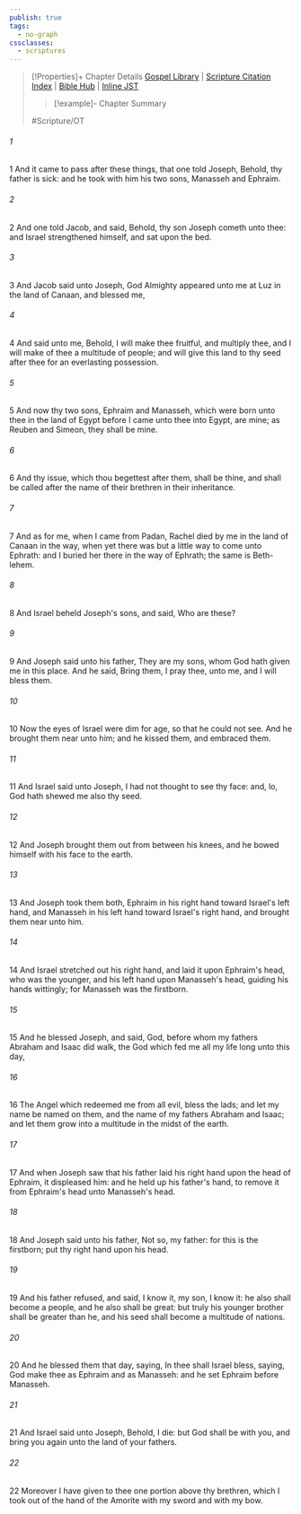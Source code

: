 ```yaml
---
publish: true
tags:
  - no-graph
cssclasses:
  - scriptures
---
```

>[!Properties]+ Chapter Details
>[Gospel Library](https://churchofjesuschrist.org/study/scriptures/ot/gen/48?lang=eng)    |    [Scripture Citation Index](https://scriptures.byu.edu/#06530::c06530)    |    [Bible Hub](https://biblehub.com/genesis/48.htm)    |    [Inline JST](https://scripturetoolbox.com/html/ic/Genesis/48.html)
>>[!example]- Chapter Summary
>> 
> 
>
>#Scripture/OT
###### 1
1 And it came to pass after these things, that one told Joseph, Behold, thy father is sick: and he took with him his two sons, Manasseh and Ephraim.
###### 2
2 And one told Jacob, and said, Behold, thy son Joseph cometh unto thee: and Israel strengthened himself, and sat upon the bed.
###### 3
3 And Jacob said unto Joseph, God Almighty appeared unto me at Luz in the land of Canaan, and blessed me,
###### 4
4 And said unto me, Behold, I will make thee fruitful, and multiply thee, and I will make of thee a multitude of people; and will give this land to thy seed after thee for an everlasting possession.
###### 5
5 And now thy two sons, Ephraim and Manasseh, which were born unto thee in the land of Egypt before I came unto thee into Egypt, are mine; as Reuben and Simeon, they shall be mine.
###### 6
6 And thy issue, which thou begettest after them, shall be thine, and shall be called after the name of their brethren in their inheritance.
###### 7
7 And as for me, when I came from Padan, Rachel died by me in the land of Canaan in the way, when yet there was but a little way to come unto Ephrath: and I buried her there in the way of Ephrath; the same is Beth-lehem.
###### 8
8 And Israel beheld Joseph's sons, and said, Who are these?
###### 9
9 And Joseph said unto his father, They are my sons, whom God hath given me in this place. And he said, Bring them, I pray thee, unto me, and I will bless them.
###### 10
10 Now the eyes of Israel were dim for age, so that he could not see. And he brought them near unto him; and he kissed them, and embraced them.
###### 11
11 And Israel said unto Joseph, I had not thought to see thy face: and, lo, God hath shewed me also thy seed.
###### 12
12 And Joseph brought them out from between his knees, and he bowed himself with his face to the earth.
###### 13
13 And Joseph took them both, Ephraim in his right hand toward Israel's left hand, and Manasseh in his left hand toward Israel's right hand, and brought them near unto him.
###### 14
14 And Israel stretched out his right hand, and laid it upon Ephraim's head, who was the younger, and his left hand upon Manasseh's head, guiding his hands wittingly; for Manasseh was the firstborn.
###### 15
15 And he blessed Joseph, and said, God, before whom my fathers Abraham and Isaac did walk, the God which fed me all my life long unto this day,
###### 16
16 The Angel which redeemed me from all evil, bless the lads; and let my name be named on them, and the name of my fathers Abraham and Isaac; and let them grow into a multitude in the midst of the earth.
###### 17
17 And when Joseph saw that his father laid his right hand upon the head of Ephraim, it displeased him: and he held up his father's hand, to remove it from Ephraim's head unto Manasseh's head.
###### 18
18 And Joseph said unto his father, Not so, my father: for this is the firstborn; put thy right hand upon his head.
###### 19
19 And his father refused, and said, I know it, my son, I know it: he also shall become a people, and he also shall be great: but truly his younger brother shall be greater than he, and his seed shall become a multitude of nations.
###### 20
20 And he blessed them that day, saying, In thee shall Israel bless, saying, God make thee as Ephraim and as Manasseh: and he set Ephraim before Manasseh.
###### 21
21 And Israel said unto Joseph, Behold, I die: but God shall be with you, and bring you again unto the land of your fathers.
###### 22
22 Moreover I have given to thee one portion above thy brethren, which I took out of the hand of the Amorite with my sword and with my bow.
